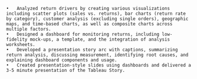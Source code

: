 	•	Analyzed return drivers by creating various visualizations including scatter plots (sales vs. returns), bar charts (return rate by category), customer analysis (excluding single orders), geographic maps, and time-based charts, as well as composite charts across multiple factors.
	•	Designed a dashboard for monitoring returns, including low-fidelity mock-ups, a template, and the integration of analysis worksheets.
	•	Developed a presentation story arc with captions, summarizing return analysis, discussing measurement, identifying root causes, and explaining dashboard components and usage.
	•	Created presentation-style slides using dashboards and delivered a 3-5 minute presentation of the Tableau Story.

